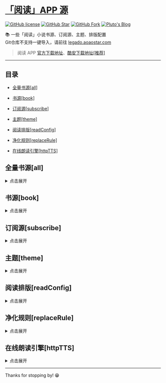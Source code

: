 # [「阅读」APP 源](https://legado.aoaostar.com)

[![GitHub license](https://img.shields.io/badge/license-AGPL--3.0-orange?style=flat-square&color=0f6adb&logo=github)](https://github.com/aoaostar/legado/)
[![GitHub Star](https://img.shields.io/github/stars/aoaostar/legado.svg?style=flat-square&label=Star&color=0f6adb&logo=github)](https://github.com/aoaostar/legado/)
[![GitHub Fork](https://img.shields.io/github/forks/aoaostar/legado.svg?style=flat-square&label=Fork&color=0f6adb&logo=github)](https://github.com/aoaostar/legado/)
[![Pluto's Blog](https://img.shields.io/badge/%E5%8D%9A%E5%AE%A2-Pluto's%20Blog-d7b1bf?logo=Blogger&color=0f6adb)](https://blog.aoaostar.com)

📚 一些「阅读」小说书源、订阅源、主题、排版配置  
Git仓库不支持一键导入，请前往 [legado.aoaostar.com](https://legado.aoaostar.com)  

> 阅读 APP [官方下载地址](https://github.com/gedoor/legado/releases)、[酷安下载地址[推荐]](https://www.coolapk.com/apk/256030)

****

## 目录
    
*   [全量书源[all]](#全量书源_all)
            
*   [书源[book]](#书源_book)
            
*   [订阅源[subscribe]](#订阅源_subscribe)
            
*   [主题[theme]](#主题_theme)
            
*   [阅读排版[readConfig]](#阅读排版_readConfig)
            
*   [净化规则[replaceRule]](#净化规则_replaceRule)
            
*   [在线朗读引擎[httpTTS]](#在线朗读引擎_httpTTS)

<h2 id="全量书源_all">全量书源[all]</h2>
<details>
<summary>点击展开</summary>
            
* 全量书源 🔥
    
    + [访问直链](https://mirror.ghproxy.com/https://github.com/aoaostar/legado/raw/release/cache/8274870a1493d7c4e51c41682a8d1e9500457826.json)
    + [一键导入](legado://import/bookSource?src=https://mirror.ghproxy.com/https://github.com/aoaostar/legado/raw/release/cache/8274870a1493d7c4e51c41682a8d1e9500457826.json)
    + 上一次同步状态: 同步成功, 共 8142 条
    + 更新时间: 2024-07-14 08:57:00
    + 同步时间: 2024-07-14 08:57:00

****

* 全量书源 (服务端已校检) 🔥
    
    + [访问直链](https://mirror.ghproxy.com/https://github.com/aoaostar/legado/raw/release/cache/3fc2c64c5489c491de6284dca2c2dfce7f551bc9.json)
    + [一键导入](legado://import/bookSource?src=https://mirror.ghproxy.com/https://github.com/aoaostar/legado/raw/release/cache/3fc2c64c5489c491de6284dca2c2dfce7f551bc9.json)
    + 上一次同步状态: 同步成功, 共 6895 条
    + 更新时间: 2024-07-14 08:57:00
    + 同步时间: 2024-07-14 08:57:00

</details>

<h2 id="书源_book">书源[book]</h2>
<details>
<summary>点击展开</summary>
            
* XIU2精品书源 🔥
    
    + [访问网站](https://github.com/XIU2/Yuedu)
    + [访问直链](https://mirror.ghproxy.com/https://github.com/aoaostar/legado/raw/release/cache/71e56d4f1d8f1bff61fdd3582ef7513600a9e108.json)
    + [一键导入](legado://import/bookSource?src=https://mirror.ghproxy.com/https://github.com/aoaostar/legado/raw/release/cache/71e56d4f1d8f1bff61fdd3582ef7513600a9e108.json)
    + 上一次同步状态: 同步成功, 共 31 条
    + 更新时间: 2023-10-12 11:22:06
    + 同步时间: 2024-07-14 08:57:00

****

* 一程的书源合集 🔥
    
    + [访问网站](https://www.gitlink.org.cn/yi-c/yd)
    + [访问直链](https://mirror.ghproxy.com/https://github.com/aoaostar/legado/raw/release/cache/1b8256c78b385543b5e8aa6a0d7693c76f8e60d4.json)
    + [一键导入](legado://import/bookSource?src=https://mirror.ghproxy.com/https://github.com/aoaostar/legado/raw/release/cache/1b8256c78b385543b5e8aa6a0d7693c76f8e60d4.json)
    + 上一次同步状态: 同步成功, 共 90 条
    + 更新时间: 2023-10-12 11:22:06
    + 同步时间: 2024-07-14 08:57:00

****

* 破冰书源 🔥
    
    + [访问网站](https://github.com/PB-pobing/pobing)
    + [访问直链](https://mirror.ghproxy.com/https://github.com/aoaostar/legado/raw/release/cache/4dc410d1d0a674de21c5d869496efd60a7fcba7c.json)
    + [一键导入](legado://import/bookSource?src=https://mirror.ghproxy.com/https://github.com/aoaostar/legado/raw/release/cache/4dc410d1d0a674de21c5d869496efd60a7fcba7c.json)
    + 上一次同步状态: 同步成功, 共 128 条
    + 更新时间: 2023-10-12 11:22:06
    + 同步时间: 2024-07-14 08:57:00

****

* 酷安@三舞313书源 🔥
    
    + [访问直链](https://mirror.ghproxy.com/https://github.com/aoaostar/legado/raw/release/cache/edeb9b5490b7028906ad3cd2c2b7404b2e4052b9.json)
    + [一键导入](legado://import/bookSource?src=https://mirror.ghproxy.com/https://github.com/aoaostar/legado/raw/release/cache/edeb9b5490b7028906ad3cd2c2b7404b2e4052b9.json)
    + 上一次同步状态: 同步成功, 共 1554 条
    + 更新时间: 2023-10-12 11:22:06
    + 同步时间: 2024-07-14 08:57:00

****

* 酷安@开源阅读软件 🔥
    
    + [访问直链](https://mirror.ghproxy.com/https://github.com/aoaostar/legado/raw/release/cache/290e0bb1f148e963941fade280a938df81b374b7.json)
    + [一键导入](legado://import/bookSource?src=https://mirror.ghproxy.com/https://github.com/aoaostar/legado/raw/release/cache/290e0bb1f148e963941fade280a938df81b374b7.json)
    + 上一次同步状态: 同步成功, 共 2117 条
    + 更新时间: 2023-10-12 11:22:06
    + 同步时间: 2024-07-14 08:57:00

****

* namofree的书源
    
    + [访问直链](https://mirror.ghproxy.com/https://github.com/aoaostar/legado/raw/release/cache/346da4b785d3dd5aed990a553e10d03d1ececec4.json)
    + [一键导入](legado://import/bookSource?src=https://mirror.ghproxy.com/https://github.com/aoaostar/legado/raw/release/cache/346da4b785d3dd5aed990a553e10d03d1ececec4.json)
    + 上一次同步状态: 同步成功
    + 更新时间: 2023-10-12 11:22:06
    + 同步时间: 2024-07-14 08:57:00

****

* 风停在了窗边
    
    + [访问网站](https://www.gitlink.org.cn/fcdlcb/ydsy)
    + [访问直链](https://mirror.ghproxy.com/https://github.com/aoaostar/legado/raw/release/cache/dcd89a1b0f22e088a394d9406ad869a673ac508b.json)
    + [一键导入](legado://import/bookSource?src=https://mirror.ghproxy.com/https://github.com/aoaostar/legado/raw/release/cache/dcd89a1b0f22e088a394d9406ad869a673ac508b.json)
    + 上一次同步状态: 同步成功, 共 22 条
    + 更新时间: 2023-10-12 11:22:06
    + 同步时间: 2024-07-14 08:57:00

****

* 破冰有声书源
    
    + [访问直链](https://mirror.ghproxy.com/https://github.com/aoaostar/legado/raw/release/cache/fc28a47b1f7708cec14b586981f4be76e30d20c8.json)
    + [一键导入](legado://import/bookSource?src=https://mirror.ghproxy.com/https://github.com/aoaostar/legado/raw/release/cache/fc28a47b1f7708cec14b586981f4be76e30d20c8.json)
    + 上一次同步状态: 同步失败: Cannot connect to host shuyuan.mgz6.cc:443 ssl:False [Name or service not known]
    + 更新时间: 2023-10-12 11:22:06
    + 同步时间: 2024-07-14 08:57:00

****

* 黄凡凡书源（酷安：梧桐半死清霜后）
    
    + [访问直链](https://mirror.ghproxy.com/https://github.com/aoaostar/legado/raw/release/cache/acfe3dce38979f84578809822d05a19d35687041.json)
    + [一键导入](legado://import/bookSource?src=https://mirror.ghproxy.com/https://github.com/aoaostar/legado/raw/release/cache/acfe3dce38979f84578809822d05a19d35687041.json)
    + 上一次同步状态: 同步失败: Cannot connect to host shuyuan.mgz6.cc:443 ssl:False [Name or service not known]
    + 更新时间: 2023-10-12 11:22:06
    + 同步时间: 2024-07-14 08:57:00

****

* 不世玄奇搜索引擎书源
    
    + [访问直链](https://mirror.ghproxy.com/https://github.com/aoaostar/legado/raw/release/cache/681453f11a1d44b332b52155b7818f762009e137.json)
    + [一键导入](legado://import/bookSource?src=https://mirror.ghproxy.com/https://github.com/aoaostar/legado/raw/release/cache/681453f11a1d44b332b52155b7818f762009e137.json)
    + 上一次同步状态: 同步失败: Cannot connect to host shuyuan.mgz6.cc:443 ssl:False [Name or service not known]
    + 更新时间: 2023-10-12 11:22:06
    + 同步时间: 2024-07-14 08:57:00

****

* FD源
    
    + [访问直链](https://mirror.ghproxy.com/https://github.com/aoaostar/legado/raw/release/cache/ad8ebb2cc8d45593116f08b2df7e1f4f0953b618.json)
    + [一键导入](legado://import/bookSource?src=https://mirror.ghproxy.com/https://github.com/aoaostar/legado/raw/release/cache/ad8ebb2cc8d45593116f08b2df7e1f4f0953b618.json)
    + 上一次同步状态: 同步成功
    + 更新时间: 2023-10-12 11:22:06
    + 同步时间: 2024-07-14 08:57:00

****

* 糖果超甜大佬的女频书源
    
    + [访问直链](https://mirror.ghproxy.com/https://github.com/aoaostar/legado/raw/release/cache/6a2c6bb280c2508b7946a6fbe908e3208254f529.json)
    + [一键导入](legado://import/bookSource?src=https://mirror.ghproxy.com/https://github.com/aoaostar/legado/raw/release/cache/6a2c6bb280c2508b7946a6fbe908e3208254f529.json)
    + 上一次同步状态: 同步成功
    + 更新时间: 2023-10-12 11:22:06
    + 同步时间: 2024-07-14 08:57:00

****

* 关耳大佬的女频书源
    
    + [访问直链](https://mirror.ghproxy.com/https://github.com/aoaostar/legado/raw/release/cache/c495b2f09c55df7acec91eb34588e78b1add7908.json)
    + [一键导入](legado://import/bookSource?src=https://mirror.ghproxy.com/https://github.com/aoaostar/legado/raw/release/cache/c495b2f09c55df7acec91eb34588e78b1add7908.json)
    + 上一次同步状态: 同步成功
    + 更新时间: 2023-10-12 11:22:06
    + 同步时间: 2024-07-14 08:57:00

****

* 历史归档源
    
    + [访问直链](https://mirror.ghproxy.com/https://github.com/aoaostar/legado/raw/release/cache/0a189226b495a6b15c57acc06177ee15db8cd33c.json)
    + [一键导入](legado://import/bookSource?src=https://mirror.ghproxy.com/https://github.com/aoaostar/legado/raw/release/cache/0a189226b495a6b15c57acc06177ee15db8cd33c.json)
    + 上一次同步状态: 同步成功, 共 3897 条
    + 更新时间: 2023-10-12 11:22:06
    + 同步时间: 2024-07-14 08:57:00

</details>

<h2 id="订阅源_subscribe">订阅源[subscribe]</h2>
<details>
<summary>点击展开</summary>
            
* 阅读APP源 - AOAOSTAR 🔥
    
    + [访问直链](https://mirror.ghproxy.com/https://github.com/aoaostar/legado/raw/release/cache/63d0b3cc07cad9caf599b192007b26a858a57758.json)
    + [一键导入](legado://import/rssSource?src=https://mirror.ghproxy.com/https://github.com/aoaostar/legado/raw/release/cache/63d0b3cc07cad9caf599b192007b26a858a57758.json)
    + 上一次同步状态: 同步成功, 共 1 条
    + 更新时间: 2023-10-12 11:22:06
    + 同步时间: 2024-07-14 08:57:00

****

* 阅读APP使用文档 🔥
    
    + [访问直链](https://mirror.ghproxy.com/https://github.com/aoaostar/legado/raw/release/cache/948a5dda4c31f13d06e19710de5e1f4db09f834a.json)
    + [一键导入](legado://import/rssSource?src=https://mirror.ghproxy.com/https://github.com/aoaostar/legado/raw/release/cache/948a5dda4c31f13d06e19710de5e1f4db09f834a.json)
    + 上一次同步状态: 同步成功, 共 1 条
    + 更新时间: 2023-10-12 11:22:06
    + 同步时间: 2024-07-14 08:57:00

</details>

<h2 id="主题_theme">主题[theme]</h2>
<details>
<summary>点击展开</summary>
            
* 微信阅读 - 日间 🔥
    
    + [访问直链](https://mirror.ghproxy.com/https://github.com/aoaostar/legado/raw/release/cache/9b7fda4e29764dbccc4e2cb03473e31a8f05a039.json)
    + [一键导入](legado://import/theme?src=https://mirror.ghproxy.com/https://github.com/aoaostar/legado/raw/release/cache/9b7fda4e29764dbccc4e2cb03473e31a8f05a039.json)
    + 上一次同步状态: 同步成功
    + 更新时间: 2023-10-12 11:22:06
    + 同步时间: 2024-07-14 08:57:00

****

* 微信阅读 - 夜间 🔥
    
    + [访问直链](https://mirror.ghproxy.com/https://github.com/aoaostar/legado/raw/release/cache/7952e4d923a0f78ed8f1d5b9f0d2cec0e03d4e0c.json)
    + [一键导入](legado://import/theme?src=https://mirror.ghproxy.com/https://github.com/aoaostar/legado/raw/release/cache/7952e4d923a0f78ed8f1d5b9f0d2cec0e03d4e0c.json)
    + 上一次同步状态: 同步成功
    + 更新时间: 2023-10-12 11:22:06
    + 同步时间: 2024-07-14 08:57:00

****

* 厚墨 - 日间 🔥
    
    + [访问直链](https://mirror.ghproxy.com/https://github.com/aoaostar/legado/raw/release/cache/287f13254783ab615fc798407b00398237176a31.json)
    + [一键导入](legado://import/theme?src=https://mirror.ghproxy.com/https://github.com/aoaostar/legado/raw/release/cache/287f13254783ab615fc798407b00398237176a31.json)
    + 上一次同步状态: 同步成功
    + 更新时间: 2023-10-12 11:22:06
    + 同步时间: 2024-07-14 08:57:00

****

* 厚墨 - 日间 🔥
    
    + [访问直链](https://mirror.ghproxy.com/https://github.com/aoaostar/legado/raw/release/cache/27aaaa28ac0b5be974245da5fb4792571e48e83e.json)
    + [一键导入](legado://import/theme?src=https://mirror.ghproxy.com/https://github.com/aoaostar/legado/raw/release/cache/27aaaa28ac0b5be974245da5fb4792571e48e83e.json)
    + 上一次同步状态: 同步成功
    + 更新时间: 2023-10-12 11:22:06
    + 同步时间: 2024-07-14 08:57:00

</details>

<h2 id="阅读排版_readConfig">阅读排版[readConfig]</h2>
<details>
<summary>点击展开</summary>
            
* 番茄小说 🔥
    
    + [访问直链](https://mirror.ghproxy.com/https://github.com/aoaostar/legado/raw/release/cache/e7ee77056b538597f95c69c60bcd4a9d1eb83881.zip)
    + [一键导入](legado://import/readConfig?src=https://mirror.ghproxy.com/https://github.com/aoaostar/legado/raw/release/cache/e7ee77056b538597f95c69c60bcd4a9d1eb83881.zip)
    + 上一次同步状态: 同步成功
    + 更新时间: 2024-07-14 08:57:00
    + 同步时间: 2024-07-14 08:57:00

</details>

<h2 id="净化规则_replaceRule">净化规则[replaceRule]</h2>
<details>
<summary>点击展开</summary>
            
* 乌云净化 🔥
    
    + [访问直链](https://mirror.ghproxy.com/https://github.com/aoaostar/legado/raw/release/cache/19b93ed3f79c772f87205d8a295d44eca787b2f8.json)
    + [一键导入](legado://import/replaceRule?src=https://mirror.ghproxy.com/https://github.com/aoaostar/legado/raw/release/cache/19b93ed3f79c772f87205d8a295d44eca787b2f8.json)
    + 上一次同步状态: 同步成功, 共 20 条
    + 更新时间: 2023-10-12 11:22:06
    + 同步时间: 2024-07-14 08:57:00

</details>

<h2 id="在线朗读引擎_httpTTS">在线朗读引擎[httpTTS]</h2>
<details>
<summary>点击展开</summary>
            
* 酷安@三舞313听书TTS合集 🔥
    
    + [访问直链](https://mirror.ghproxy.com/https://github.com/aoaostar/legado/raw/release/cache/763ad54fc070c1e6595557c77ef8f5eb688ab6ed.json)
    + [一键导入](legado://import/httpTTS?src=https://mirror.ghproxy.com/https://github.com/aoaostar/legado/raw/release/cache/763ad54fc070c1e6595557c77ef8f5eb688ab6ed.json)
    + 上一次同步状态: 同步成功, 共 84 条
    + 更新时间: 2023-10-12 11:22:06
    + 同步时间: 2024-07-14 08:57:00

****

* 月下自酌听书TTS合集
    
    + [访问直链](https://mirror.ghproxy.com/https://github.com/aoaostar/legado/raw/release/cache/9549a45b8e1d23f7cf54b392b9ae5a9b5b501744.json)
    + [一键导入](legado://import/httpTTS?src=https://mirror.ghproxy.com/https://github.com/aoaostar/legado/raw/release/cache/9549a45b8e1d23f7cf54b392b9ae5a9b5b501744.json)
    + 上一次同步状态: 同步成功, 共 56 条
    + 更新时间: 2023-10-12 11:22:06
    + 同步时间: 2024-07-14 08:57:00

****

* 暗香听书TTS合集
    
    + [访问直链](https://mirror.ghproxy.com/https://github.com/aoaostar/legado/raw/release/cache/0e3a9842132d72c27201a084e5258c2ce043d1a6.json)
    + [一键导入](legado://import/httpTTS?src=https://mirror.ghproxy.com/https://github.com/aoaostar/legado/raw/release/cache/0e3a9842132d72c27201a084e5258c2ce043d1a6.json)
    + 上一次同步状态: 同步成功, 共 37 条
    + 更新时间: 2023-10-12 11:22:06
    + 同步时间: 2024-07-14 08:57:00

****

* 千仞云听书TTS合集
    
    + [访问直链](https://mirror.ghproxy.com/https://github.com/aoaostar/legado/raw/release/cache/36cbb4d38c713aaa8e3a6e2c1b5e2e5dcb3b82a3.json)
    + [一键导入](legado://import/httpTTS?src=https://mirror.ghproxy.com/https://github.com/aoaostar/legado/raw/release/cache/36cbb4d38c713aaa8e3a6e2c1b5e2e5dcb3b82a3.json)
    + 上一次同步状态: 同步成功, 共 80 条
    + 更新时间: 2023-10-12 11:22:06
    + 同步时间: 2024-07-14 08:57:00

****

* 酷安@墨迹染流年分享的姬鲁听书TTS合集
    
    + [访问直链](https://mirror.ghproxy.com/https://github.com/aoaostar/legado/raw/release/cache/9bc7d983b3051c84b288adbfe3c4fd0bee91e6fb.json)
    + [一键导入](legado://import/httpTTS?src=https://mirror.ghproxy.com/https://github.com/aoaostar/legado/raw/release/cache/9bc7d983b3051c84b288adbfe3c4fd0bee91e6fb.json)
    + 上一次同步状态: 同步成功, 共 24 条
    + 更新时间: 2023-10-12 11:22:06
    + 同步时间: 2024-07-14 08:57:00

****

* 酷安@纵横不败大佬TTS听书源更新
    
    + [访问直链](https://mirror.ghproxy.com/https://github.com/aoaostar/legado/raw/release/cache/9549a45b8e1d23f7cf54b392b9ae5a9b5b501744.json)
    + [一键导入](legado://import/httpTTS?src=https://mirror.ghproxy.com/https://github.com/aoaostar/legado/raw/release/cache/9549a45b8e1d23f7cf54b392b9ae5a9b5b501744.json)
    + 上一次同步状态: 同步成功, 共 56 条
    + 更新时间: 2023-10-12 11:22:06
    + 同步时间: 2024-07-14 08:57:00

</details>

****

Thanks for stopping by! 😁